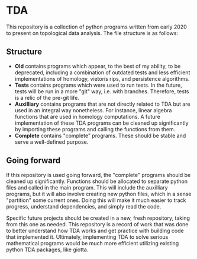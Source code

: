 # TDA

This repository is a collection of python programs written from early 2020 to present on topological data analysis. The file structure is as follows: 

## Structure 

- __Old__ contains programs which appear, to the best of my ability, to be deprecated, including a combination of outdated tests and less efficient implementations of homology, vietoris rips, and persistence algorithms.
- __Tests__ contains programs which were used to run tests. In the future, tests will be run in a more "git" way, i.e. with branches. Therefore, tests is a relic of the pre-git life. 
- __Auxilliary__ contains programs that are not directly related to TDA but are used in an integral way nonetheless. For instance, linear algebra functions that are used in homology computations. A future implementation of these TDA programs can be cleaned up significantly by importing these programs and calling the functions from them.
- __Complete__ contains "complete" programs. These should be stable and serve a well-defined purpose.

## Going forward 

If this repository is used going forward, the "complete" programs should be cleaned up significantly. Functions should be allocated to separate python files and called in the main program. This will include the auxilliary programs, but it will also involve creating new python files, which in a sense "partition" some current ones. Doing this will make it much easier to track progress, understand dependencies, and simply read the code.  

Specific future projects should be created in a new, fresh repository, taking from this one as needed. This repository is a record of work that was done to better understand how TDA works and get practice with building code that implemented it. Ultimately, implementing TDA to solve serious mathematical programs would be much more efficient utilizing existing python TDA packages, like giotta. 

